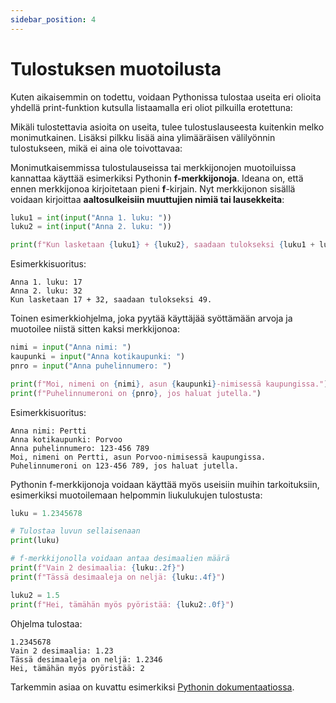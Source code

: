 ```yaml
---
sidebar_position: 4
---
```


# Tulostuksen muotoilusta

Kuten aikaisemmin on todettu, voidaan Pythonissa tulostaa useita eri olioita yhdellä print-funktion kutsulla listaamalla eri oliot pilkuilla erotettuna:

Mikäli tulostettavia asioita on useita, tulee tulostuslauseesta kuitenkin melko monimutkainen. Lisäksi pilkku lisää aina ylimääräisen välilyönnin tulostukseen, mikä ei aina ole toivottavaa:

Monimutkaisemmissa tulostulauseissa tai merkkijonojen muotoiluissa kannattaa käyttää esimerkiksi Pythonin **f-merkkijonoja**. Ideana on, että ennen merkkijonoa kirjoitetaan pieni **f**-kirjain. Nyt merkkijonon sisällä voidaan kirjoittaa **aaltosulkeisiin muuttujien nimiä tai lausekkeita**:

```python 
luku1 = int(input("Anna 1. luku: "))
luku2 = int(input("Anna 2. luku: "))

print(f"Kun lasketaan {luku1} + {luku2}, saadaan tulokseksi {luku1 + luku2}.")
 ```

Esimerkkisuoritus:
```
Anna 1. luku: 17
Anna 2. luku: 32
Kun lasketaan 17 + 32, saadaan tulokseksi 49.
 ```

Toinen esimerkkiohjelma, joka pyytää käyttäjää syöttämään arvoja ja muotoilee niistä sitten kaksi merkkijonoa:

```python 
nimi = input("Anna nimi: ")
kaupunki = input("Anna kotikaupunki: ")
pnro = input("Anna puhelinnumero: ")

print(f"Moi, nimeni on {nimi}, asun {kaupunki}-nimisessä kaupungissa.") 
print(f"Puhelinnumeroni on {pnro}, jos haluat jutella.")
 ```

Esimerkkisuoritus:
``` 
Anna nimi: Pertti
Anna kotikaupunki: Porvoo
Anna puhelinnumero: 123-456 789
Moi, nimeni on Pertti, asun Porvoo-nimisessä kaupungissa.
Puhelinnumeroni on 123-456 789, jos haluat jutella.
 ```

Pythonin f-merkkijonoja voidaan käyttää myös useisiin muihin tarkoituksiin, esimerkiksi muotoilemaan helpommin liukulukujen tulostusta:

```python 
luku = 1.2345678

# Tulostaa luvun sellaisenaan
print(luku)

# f-merkkijonolla voidaan antaa desimaalien määrä
print(f"Vain 2 desimaalia: {luku:.2f}")
print(f"Tässä desimaaleja on neljä: {luku:.4f}")

luku2 = 1.5
print(f"Hei, tämähän myös pyöristää: {luku2:.0f}")
 ```

Ohjelma tulostaa:
```
1.2345678
Vain 2 desimaalia: 1.23
Tässä desimaaleja on neljä: 1.2346
Hei, tämähän myös pyöristää: 2
 ```

Tarkemmin asiaa on kuvattu esimerkiksi [Pythonin dokumentaatiossa](https://docs.python.org/3/tutorial/inputoutput.html#formatted-string-literals).